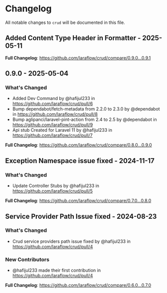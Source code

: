 # Changelog

All notable changes to `crud` will be documented in this file.

## Added Content Type Header in Formatter - 2025-05-11

**Full Changelog**: https://github.com/laraflow/crud/compare/0.9.0...0.9.1

## 0.9.0 - 2025-05-04

### What's Changed

* Added  Dev Command by @hafijul233 in https://github.com/laraflow/crud/pull/6
* Bump dependabot/fetch-metadata from 2.2.0 to 2.3.0 by @dependabot in https://github.com/laraflow/crud/pull/8
* Bump aglipanci/laravel-pint-action from 2.4 to 2.5 by @dependabot in https://github.com/laraflow/crud/pull/9
* Api stub Created for Laravel 11 by @hafijul233 in https://github.com/laraflow/crud/pull/7

**Full Changelog**: https://github.com/laraflow/crud/compare/0.8.0...0.9.0

## Exception Namespace issue fixed - 2024-11-17

### What's Changed

* Update Controller Stubs by @hafijul233 in https://github.com/laraflow/crud/pull/5

**Full Changelog**: https://github.com/laraflow/crud/compare/0.7.0...0.8.0

## Service Provider Path Issue fixed - 2024-08-23

### What's Changed

* Crud service providers path issue fixed by @hafijul233 in https://github.com/laraflow/crud/pull/4

### New Contributors

* @hafijul233 made their first contribution in https://github.com/laraflow/crud/pull/4

**Full Changelog**: https://github.com/laraflow/crud/compare/0.6.0...0.7.0
